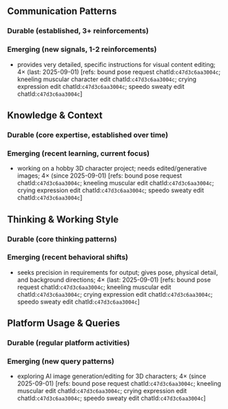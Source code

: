 ## Communication Patterns
### Durable (established, 3+ reinforcements)

### Emerging (new signals, 1-2 reinforcements)
- provides very detailed, specific instructions for visual content editing; 4× (last: 2025-09-01) [refs: bound pose request chatId:`c47d3c6aa3004c`; kneeling muscular character edit chatId:`c47d3c6aa3004c`; crying expression edit chatId:`c47d3c6aa3004c`; speedo sweaty edit chatId:`c47d3c6aa3004c`]

## Knowledge & Context
### Durable (core expertise, established over time)

### Emerging (recent learning, current focus)
- working on a hobby 3D character project; needs edited/generative images; 4× (since 2025-09-01) [refs: bound pose request chatId:`c47d3c6aa3004c`; kneeling muscular edit chatId:`c47d3c6aa3004c`; crying expression edit chatId:`c47d3c6aa3004c`; speedo sweaty edit chatId:`c47d3c6aa3004c`]

## Thinking & Working Style
### Durable (core thinking patterns)

### Emerging (recent behavioral shifts)
- seeks precision in requirements for output; gives pose, physical detail, and background directions; 4× (last: 2025-09-01) [refs: bound pose request chatId:`c47d3c6aa3004c`; kneeling muscular edit chatId:`c47d3c6aa3004c`; crying expression edit chatId:`c47d3c6aa3004c`; speedo sweaty edit chatId:`c47d3c6aa3004c`]

## Platform Usage & Queries
### Durable (regular platform activities)

### Emerging (new query patterns)
- exploring AI image generation/editing for 3D characters; 4× (since 2025-09-01) [refs: bound pose request chatId:`c47d3c6aa3004c`; kneeling muscular edit chatId:`c47d3c6aa3004c`; crying expression edit chatId:`c47d3c6aa3004c`; speedo sweaty edit chatId:`c47d3c6aa3004c`]